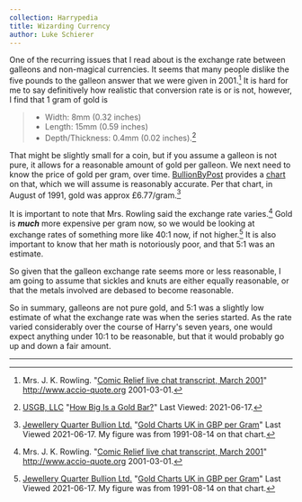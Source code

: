 ```yaml
---
collection: Harrypedia
title: Wizarding Currency
author: Luke Schierer
---
```


One of the recurring issues that I read about is the exchange rate between
galleons and non-magical currencies.  It seems that many people dislike the five
pounds to the galleon answer that we were given in 2001.[^20210617-1]  It is
hard for me to say definitively how realistic that conversion rate is or is not,
however, I  find that 1 gram of gold is

> * Width: 8mm (0.32 inches)
> * Length: 15mm (0.59 inches)
> * Depth/Thickness: 0.4mm (0.02 inches).[^20210617-6]

That might be slightly small for a coin, but if you assume a galleon is not
pure, it allows for a reasonable amount of gold per galleon. We next need to
know the price of gold per gram, over time.  [BullionByPost][BBP1] provides a
[chart][BBP2] on that, which we will assume is reasonably accurate.  Per that
chart, in August of 1991, gold was approx £6.77/gram.[^20210617-3]

It is important to note that Mrs. Rowling said the exchange rate
varies.[^20210617-4]  Gold is _**much**_ more expensive per gram now, so we
would be looking at exchange rates of something more like 40:1 now, if not
higher.[^20210617-5]  It is also important to know that her math is notoriously
poor, and that 5:1 was an estimate.

So given that the galleon exchange rate seems more or less reasonable, I am
going to assume that sickles and knuts are either equally reasonable, or that
the metals involved are debased to become reasonable. 

So in summary, galleons are not pure gold, and 5:1 was a slightly low estimate
of what the exchange rate was when the series started.  As the rate varied
considerably over the course of Harry's seven years, one would expect anything
under 10:1 to be reasonable, but that it would probably go up and down a fair
amount.

----

[^20210617-1]: Mrs. J. K. Rowling.
    "[Comic Relief live chat transcript, March 2001](http://web.archive.org/web/20091023035038/http://www.accio-quote.org/articles/2001/0301-comicrelief-staff.htm)"
    <http://www.accio-quote.org> 2001-03-01.

[^20210617-4]: Mrs. J. K. Rowling. 
    "[Comic Relief live chat transcript, March 2001](http://web.archive.org/web/20091023035038/http://www.accio-quote.org/articles/2001/0301-comicrelief-staff.htm)"
    <http://www.accio-quote.org> 2001-03-01.

[^20210617-2]: [Money Metals Exchange][MMM].
    "[1 Gram Gold Bar (In Assay)][1GGBIA]"
    Last Viewed: 2021-06-17.

[^20210617-3]: [Jewellery Quarter Bullion Ltd.][BBP1]
    "[Gold Charts UK in GBP per Gram]"
    Last Viewed 2021-06-17. My figure was from 1991-08-14 on that chart.

[^20210617-5]: [Jewellery Quarter Bullion Ltd.][BBP1]
    "[Gold Charts UK in GBP per Gram]"
    Last Viewed 2021-06-17. My figure was from 1991-08-14 on that chart.

[^20210617-6]: [USGB, LLC][USGBL]
    "[How Big Is a Gold Bar?]"
    Last Viewed: 2021-06-17.

[USGBL]: https://www.usgoldbureau.com/

[How Big Is a Gold Bar?]: https://www.usgoldbureau.com/gold-bar-sizes

[BBP1]: https://www.bullionbypost.co.uk/

[BBP2]: https://www.bullionbypost.co.uk/gold-price/gold-charts/

[MMM]: https://www.moneymetals.com/

[1GGBIA]: https://www.moneymetals.com/1-gram-gold-bar/121

[Gold Charts UK in GBP per Gram]: https://www.bullionbypost.co.uk/gold-price/gold-charts/
